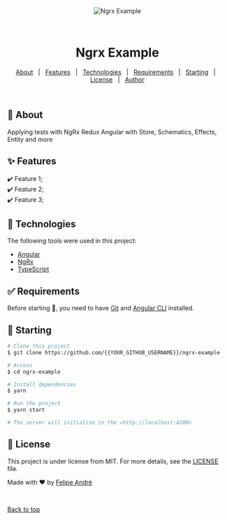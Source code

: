 <div align="center" id="top"> 
  <img src="./.github/app.gif" alt="Ngrx Example" />

  &#xa0;

  <!-- <a href="https://ngrxexample.netlify.app">Demo</a> -->
</div>

<h1 align="center">Ngrx Example</h1>

<!-- Status -->

<!-- <h4 align="center"> 
	🚧  Ngrx Example 🚀 Under construction...  🚧
</h4> 

<hr> -->

<p align="center">
  <a href="#dart-about">About</a> &#xa0; | &#xa0; 
  <a href="#sparkles-features">Features</a> &#xa0; | &#xa0;
  <a href="#rocket-technologies">Technologies</a> &#xa0; | &#xa0;
  <a href="#white_check_mark-requirements">Requirements</a> &#xa0; | &#xa0;
  <a href="#checkered_flag-starting">Starting</a> &#xa0; | &#xa0;
  <a href="#memo-license">License</a> &#xa0; | &#xa0;
  <a href="https://github.com/flubyGit target="_blank">Author</a>
</p>

<br>

## :dart: About ##

Applying tests with NgRx Redux Angular with Store, Schematics, Effects, Entity and more

## :sparkles: Features ##

:heavy_check_mark: Feature 1;\
:heavy_check_mark: Feature 2;\
:heavy_check_mark: Feature 3;

## :rocket: Technologies ##

The following tools were used in this project:

- [Angular](https://angular.io/)
- [NgRx](https://ngrx.io/)
- [TypeScript](https://www.typescriptlang.org/)

## :white_check_mark: Requirements ##

Before starting :checkered_flag:, you need to have [Git](https://git-scm.com) and [Angular CLI](https://cli.angular.io/) installed.

## :checkered_flag: Starting ##

```bash
# Clone this project
$ git clone https://github.com/{{YOUR_GITHUB_USERNAME}}/ngrx-example

# Access
$ cd ngrx-example

# Install dependencies
$ yarn

# Run the project
$ yarn start

# The server will initialize in the <http://localhost:4200>
```

## :memo: License ##

This project is under license from MIT. For more details, see the [LICENSE](LICENSE.md) file.


Made with :heart: by <a href="https://github.com/flubyGit" target="_blank">Felipe André</a>

&#xa0;

<a href="#top">Back to top</a>
